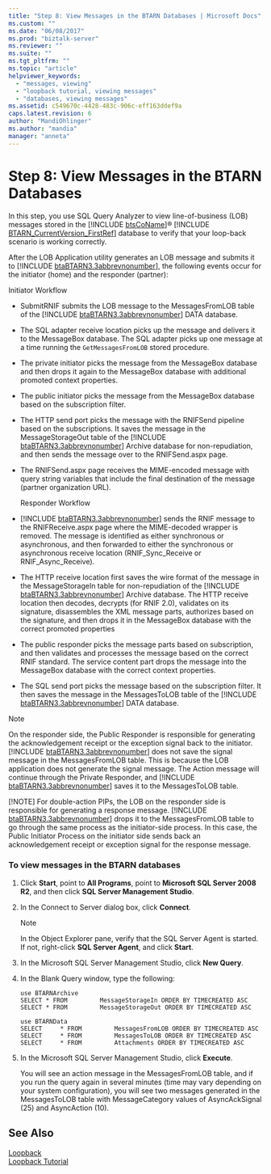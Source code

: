 ```yaml
---
title: "Step 8: View Messages in the BTARN Databases | Microsoft Docs"
ms.custom: ""
ms.date: "06/08/2017"
ms.prod: "biztalk-server"
ms.reviewer: ""
ms.suite: ""
ms.tgt_pltfrm: ""
ms.topic: "article"
helpviewer_keywords: 
  - "messages, viewing"
  - "loopback tutorial, viewing messages"
  - "databases, viewing messages"
ms.assetid: c549670c-4428-483c-906c-eff163ddef9a
caps.latest.revision: 6
author: "MandiOhlinger"
ms.author: "mandia"
manager: "anneta"
---
```

# Step 8: View Messages in the BTARN Databases
In this step, you use SQL Query Analyzer to view line-of-business (LOB) messages stored in the [!INCLUDE [btsCoName](../../includes/btsconame-md.md)]® [!INCLUDE [BTARN_CurrentVersion_FirstRef](../../includes/btarn-currentversion-firstref-md.md)] database to verify that your loop-back scenario is working correctly.  
  
 After the LOB Application utility generates an LOB message and submits it to [!INCLUDE [btaBTARN3.3abbrevnonumber](../../includes/btabtarn3-3abbrevnonumber-md.md)], the following events occur for the initiator (home) and the responder (partner):  
  
 Initiator Workflow  
  
- SubmitRNIF submits the LOB message to the MessagesFromLOB table of the [!INCLUDE [btaBTARN3.3abbrevnonumber](../../includes/btabtarn3-3abbrevnonumber-md.md)] DATA database.  
  
- The SQL adapter receive location picks up the message and delivers it to the MessageBox database. The SQL adapter picks up one message at a time running the `GetMessagesFromLOB` stored procedure.  
  
- The private initiator picks the message from the MessageBox database and then drops it again to the MessageBox database with additional promoted context properties.  
  
- The public initiator picks the message from the MessageBox database based on the subscription filter.  
  
- The HTTP send port picks the message with the RNIFSend pipeline based on the subscriptions. It saves the message in the MessageStorageOut table of the [!INCLUDE [btaBTARN3.3abbrevnonumber](../../includes/btabtarn3-3abbrevnonumber-md.md)] Archive database for non-repudiation, and then sends the message over to the RNIFSend.aspx page.  
  
- The RNIFSend.aspx page receives the MIME-encoded message with query string variables that include the final destination of the message (partner organization URL).  
  
  Responder Workflow  
  
- [!INCLUDE [btaBTARN3.3abbrevnonumber](../../includes/btabtarn3-3abbrevnonumber-md.md)] sends the RNIF message to the RNIFReceive.aspx page where the MIME-decoded wrapper is removed. The message is identified as either synchronous or asynchronous, and then forwarded to either the synchronous or asynchronous receive location (RNIF_Sync_Receive or RNIF_Async_Receive).  
  
- The HTTP receive location first saves the wire format of the message in the MessageStorageIn table for non-repudiation of the [!INCLUDE [btaBTARN3.3abbrevnonumber](../../includes/btabtarn3-3abbrevnonumber-md.md)] Archive database. The HTTP receive location then decodes, decrypts (for RNIF 2.0), validates on its signature, disassembles the XML message parts, authorizes based on the signature, and then drops it in the MessageBox database with the correct promoted properties  
  
- The public responder picks the message parts based on subscription, and then validates and processes the message based on the correct RNIF standard. The service content part drops the message into the MessageBox database with the correct context properties.  
  
- The SQL send port picks the message based on the subscription filter. It then saves the message in the MessagesToLOB table of the [!INCLUDE [btaBTARN3.3abbrevnonumber](../../includes/btabtarn3-3abbrevnonumber-md.md)] DATA database.  
  
> [!NOTE]
>  On the responder side, the Public Responder is responsible for generating the acknowledgement receipt or the exception signal back to the initiator. [!INCLUDE [btaBTARN3.3abbrevnonumber](../../includes/btabtarn3-3abbrevnonumber-md.md)] does not save the signal message in the MessagesFromLOB table. This is because the LOB application does not generate the signal message. The Action message will continue through the Private Responder, and [!INCLUDE [btaBTARN3.3abbrevnonumber](../../includes/btabtarn3-3abbrevnonumber-md.md)] saves it to the MessagesToLOB table.  
> 
> [!NOTE]
>  For double-action PIPs, the LOB on the responder side is responsible for generating a response message. [!INCLUDE [btaBTARN3.3abbrevnonumber](../../includes/btabtarn3-3abbrevnonumber-md.md)] drops it to the MessagesFromLOB table to go through the same process as the initiator-side process. In this case, the Public Initiator Process on the initiator side sends back an acknowledgement receipt or exception signal for the response message.  
  
### To view messages in the BTARN databases  
  
1. Click **Start**, point to **All Programs**, point to **Microsoft SQL Server 2008 R2**, and then click **SQL Server Management Studio**.  
  
2. In the Connect to Server dialog box, click **Connect**.  
  
   > [!NOTE]
   >  In the Object Explorer pane, verify that the SQL Server Agent is started. If not, right-click **SQL Server Agent**, and click **Start**.  
  
3. In the Microsoft SQL Server Management Studio, click **New Query**.  
  
4. In the Blank Query window, type the following:  
  
   ```  
   use BTARNArchive  
   SELECT * FROM         MessageStorageIn ORDER BY TIMECREATED ASC  
   SELECT * FROM         MessageStorageOut ORDER BY TIMECREATED ASC  
  
   use BTARNData  
   SELECT     * FROM         MessagesFromLOB ORDER BY TIMECREATED ASC  
   SELECT     * FROM         MessagesToLOB ORDER BY TIMECREATED ASC  
   SELECT     * FROM         Attachments ORDER BY TIMECREATED ASC  
   ```  
  
5. In the Microsoft SQL Server Management Studio, click **Execute**.  
  
   You will see an action message in the MessagesFromLOB table, and if you run the query again in several minutes (time may vary depending on your system configuration), you will see two messages generated in the MessagesToLOB table with MessageCategory values of AsyncAckSignal (25) and AsyncAction (10).  
  
## See Also  
 [Loopback](../../adapters-and-accelerators/accelerator-rosettanet/loopback.md)   
 [Loopback Tutorial](../../adapters-and-accelerators/accelerator-rosettanet/loopback-tutorial.md)